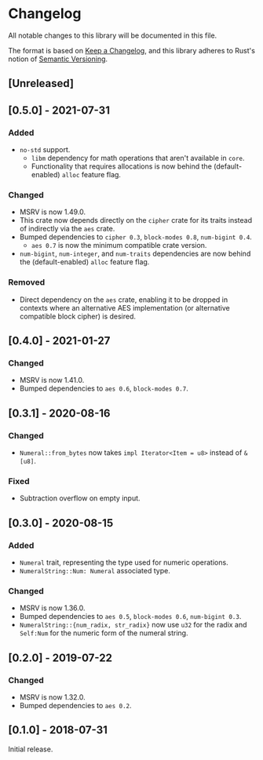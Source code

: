 # Changelog
All notable changes to this library will be documented in this file.

The format is based on [Keep a Changelog](https://keepachangelog.com/en/1.0.0/),
and this library adheres to Rust's notion of
[Semantic Versioning](https://semver.org/spec/v2.0.0.html).

## [Unreleased]

## [0.5.0] - 2021-07-31
### Added
- `no-std` support.
  - `libm` dependency for math operations that aren't available in `core`.
  - Functionality that requires allocations is now behind the (default-enabled)
    `alloc` feature flag.

### Changed
- MSRV is now 1.49.0.
- This crate now depends directly on the `cipher` crate for its traits instead
  of indirectly via the `aes` crate.
- Bumped dependencies to `cipher 0.3`, `block-modes 0.8`, `num-bigint 0.4`.
  - `aes 0.7` is now the minimum compatible crate version.
- `num-bigint`, `num-integer`, and `num-traits` dependencies are now behind the
  (default-enabled) `alloc` feature flag.

### Removed
- Direct dependency on the `aes` crate, enabling it to be dropped in contexts
  where an alternative AES implementation (or alternative compatible block
  cipher) is desired.

## [0.4.0] - 2021-01-27
### Changed
- MSRV is now 1.41.0.
- Bumped dependencies to `aes 0.6`, `block-modes 0.7`.

## [0.3.1] - 2020-08-16
### Changed
- `Numeral::from_bytes` now takes `impl Iterator<Item = u8>` instead of `&[u8]`.

### Fixed
- Subtraction overflow on empty input.

## [0.3.0] - 2020-08-15
### Added
- `Numeral` trait, representing the type used for numeric operations.
- `NumeralString::Num: Numeral` associated type.

### Changed
- MSRV is now 1.36.0.
- Bumped dependencies to `aes 0.5`, `block-modes 0.6`, `num-bigint 0.3`.
- `NumeralString::{num_radix, str_radix}` now use `u32` for the radix and
  `Self:Num` for the numeric form of the numeral string.

## [0.2.0] - 2019-07-22
### Changed
- MSRV is now 1.32.0.
- Bumped dependencies to `aes 0.2`.

## [0.1.0] - 2018-07-31
Initial release.
